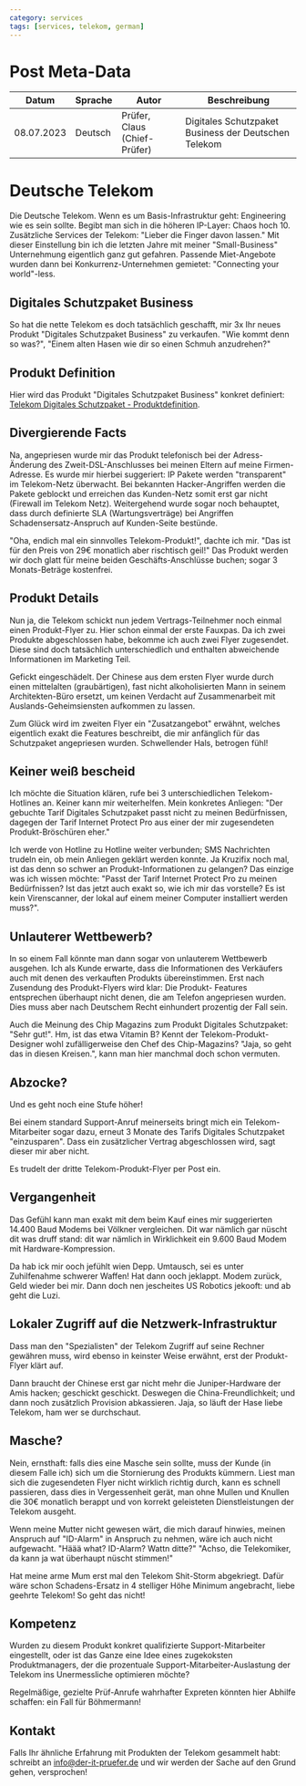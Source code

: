 ```yaml
---
category: services
tags: [services, telekom, german]
---
```


# Post Meta-Data

| Datum      | Sprache                  | Autor                             | Beschreibung                                          |
|------------|--------------------------|-----------------------------------|-------------------------------------------------------|
| 08.07.2023 | Deutsch                  | Prüfer, Claus (Chief-Prüfer)      | Digitales Schutzpaket Business der Deutschen Telekom  |

# Deutsche Telekom

Die Deutsche Telekom. Wenn es um Basis-Infrastruktur geht: Engineering wie es sein sollte.
Begibt man sich in die höheren IP-Layer: Chaos hoch 10. Zusätzliche Services der Telekom: "Lieber die Finger davon lassen."
Mit dieser Einstellung bin ich die letzten Jahre mit meiner "Small-Business" Unternehmung eigentlich ganz gut gefahren.
Passende Miet-Angebote wurden dann bei Konkurrenz-Unternehmen gemietet: "Connecting your world"-less.

## Digitales Schutzpaket Business

So hat die nette Telekom es doch tatsächlich geschafft, mir 3x Ihr neues Produkt "Digitales Schutzpaket Business" zu
verkaufen. "Wie kommt denn so was?", "Einem alten Hasen wie dir so einen Schmuh anzudrehen?"

## Produkt Definition

Hier wird das Produkt "Digitales Schutzpaket Business" konkret definiert:
[Telekom Digitales Schutzpaket - Produktdefinition](https://geschaeftskunden.telekom.de/digitale-loesungen/cyber-security/security-consulting/digital-schutzpaket-business).

## Divergierende Facts

Na, angepriesen wurde mir das Produkt telefonisch bei der Adress-Änderung des Zweit-DSL-Anschlusses bei meinen Eltern auf
meine Firmen-Adresse. Es wurde mir hierbei suggeriert: IP Pakete werden "transparent" im Telekom-Netz überwacht. Bei bekannten
Hacker-Angriffen werden die Pakete geblockt und erreichen das Kunden-Netz somit erst gar nicht (Firewall im Telekom Netz).
Weitergehend wurde sogar noch behauptet, dass durch definierte SLA (Wartungsverträge) bei Angriffen Schadensersatz-Anspruch
auf Kunden-Seite bestünde.

"Oha, endich mal ein sinnvolles Telekom-Produkt!", dachte ich mir. "Das ist für den Preis von 29€ monatlich aber rischtisch geil!"
Das Produkt werden wir doch glatt für meine beiden Geschäfts-Anschlüsse buchen; sogar 3 Monats-Beträge kostenfrei.

## Produkt Details

Nun ja, die Telekom schickt nun jedem Vertrags-Teilnehmer noch einmal einen Produkt-Flyer zu. Hier schon einmal der erste
Fauxpas. Da ich zwei Produkte abgeschlossen habe, bekomme ich auch zwei Flyer zugesendet. Diese sind doch tatsächlich
unterschiedlich und enthalten abweichende Informationen im Marketing Teil.

Gefickt eingeschädelt. Der Chinese aus dem ersten Flyer wurde durch einen mittelalten (graubärtigen), fast nicht alkoholisierten
Mann in seinem Architekten-Büro ersetzt, um keinen Verdacht auf Zusammenarbeit mit Auslands-Geheimsiensten aufkommen zu lassen.

Zum Glück wird im zweiten Flyer ein "Zusatzangebot" erwähnt, welches eigentlich exakt die Features beschreibt, die mir anfänglich
für das Schutzpaket angepriesen wurden. Schwellender Hals, betrogen fühl!

## Keiner weiß bescheid

Ich möchte die Situation klären, rufe bei 3 unterschiedlichen Telekom-Hotlines an. Keiner kann mir weiterhelfen. Mein konkretes
Anliegen: "Der gebuchte Tarif Digitales Schutzpaket passt nicht zu meinen Bedürfnissen, dagegen der Tarif Internet Protect Pro aus
einer der mir zugesendeten Produkt-Bröschüren eher."

Ich werde von Hotline zu Hotline weiter verbunden; SMS Nachrichten trudeln ein, ob mein Anliegen geklärt werden konnte. Ja Kruzifix
noch mal, ist das denn so schwer an Produkt-Informationen zu gelangen? Das einzige was ich wissen möchte: "Passt der Tarif
Internet Protect Pro zu meinen Bedürfnissen? Ist das jetzt auch exakt so, wie ich mir das vorstelle? Es ist kein Virenscanner, der
lokal auf einem meiner Computer installiert werden muss?".

## Unlauterer Wettbewerb?

In so einem Fall könnte man dann sogar von unlauterem Wettbewerb ausgehen. Ich als Kunde erwarte, dass die Informationen des
Verkäufers auch mit denen des verkauften Produkts übereinstimmen. Erst nach Zusendung des Produkt-Flyers wird klar: Die Produkt-
Features entsprechen überhaupt nicht denen, die am Telefon angepriesen wurden. Dies muss aber nach Deutschem Recht einhundert
prozentig der Fall sein.

Auch die Meinung des Chip Magazins zum Produkt Digitales Schutzpaket: "Sehr gut!". Hm, ist das etwa Vitamin B? Kennt der
Telekom-Produkt-Designer wohl zufälligerweise den Chef des Chip-Magazins? "Jaja, so geht das in diesen Kreisen.", kann man hier
manchmal doch schon vermuten.

## Abzocke?

Und es geht noch eine Stufe höher!

Bei einem standard Support-Anruf meinerseits bringt mich ein Telekom-Mitarbeiter sogar dazu, erneut 3 Monate des Tarifs
Digitales Schutzpaket "einzusparen". Dass ein zusätzlicher Vertrag abgeschlossen wird, sagt dieser mir aber nicht.

Es trudelt der dritte Telekom-Produkt-Flyer per Post ein.

## Vergangenheit

Das Gefühl kann man exakt mit dem beim Kauf eines mir suggerierten 14.400 Baud Modems bei Völkner vergleichen.
Dit war nämlich gar nüscht dit was druff stand: dit war nämlich in Wirklichkeit ein 9.600 Baud Modem mit Hardware-Kompression.

Da hab ick mir ooch jefühlt wien Depp. Umtausch, sei es unter Zuhilfenahme schwerer Waffen! Hat dann ooch jeklappt. Modem zurück,
Geld wieder bei mir. Dann doch nen jescheites US Robotics jekooft: und ab geht die Luzi.

## Lokaler Zugriff auf die Netzwerk-Infrastruktur

Dass man den "Spezialisten" der Telekom Zugriff auf seine Rechner gewähren muss, wird ebenso in keinster Weise erwähnt, erst
der Produkt-Flyer klärt auf.

Dann braucht der Chinese erst gar nicht mehr die Juniper-Hardware der Amis hacken; geschickt geschickt. Deswegen die
China-Freundlichkeit; und dann noch zusätzlich Provision abkassieren. Jaja, so läuft der Hase liebe Telekom, ham wer se durchschaut.

## Masche?

Nein, ernsthaft: falls dies eine Masche sein sollte, muss der Kunde (in diesem Falle ich) sich um die Stornierung des Produkts
kümmern. Liest man sich die zugesendeten Flyer nicht wirklich richtig durch, kann es schnell passieren, dass dies in Vergessenheit
gerät, man ohne Mullen und Knullen die 30€ monatlich berappt und von korrekt geleisteten Dienstleistungen der Telekom ausgeht.

Wenn meine Mutter nicht gewesen wärt, die mich darauf hinwies, meinen Anspruch auf "ID-Alarm" in Anspruch zu nehmen, wäre ich
auch nicht aufgewacht. "Häää what? ID-Alarm? Wattn ditte?" "Achso, die Telekomiker, da kann ja wat überhaupt nüscht stimmen!"

Hat meine arme Mum erst mal den Telekom Shit-Storm abgekriegt. Dafür wäre schon Schadens-Ersatz in 4 stelliger Höhe Minimum
angebracht, liebe geehrte Telekom! So geht das nicht!

## Kompetenz

Wurden zu diesem Produkt konkret qualifizierte Support-Mitarbeiter eingestellt, oder ist das Ganze eine Idee eines zugekoksten
Produktmanagers, der die prozentuale Support-Mitarbeiter-Auslastung der Telekom ins Unermessliche optimieren möchte?

Regelmäßige, gezielte Prüf-Anrufe wahrhafter Expreten könnten hier Abhilfe schaffen: ein Fall für Böhmermann!

## Kontakt

Falls Ihr ähnliche Erfahrung mit Produkten der Telekom gesammelt habt: schreibt an [info@der-it-pruefer.de](info@der-it-pruefer.de)
und wir werden der Sache auf den Grund gehen, versprochen!
